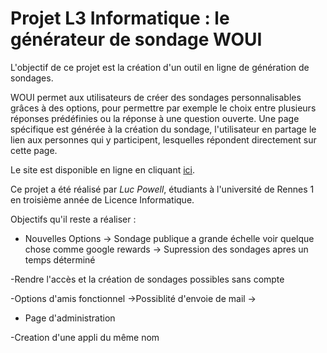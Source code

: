 # Projet L3 Informatique : le générateur de sondage WOUI

L'objectif de ce projet est la création d'un outil en ligne de génération de sondages.

WOUI permet aux utilisateurs de créer des sondages personnalisables grâces à des options, pour permettre par exemple le choix entre plusieurs réponses prédéfinies ou la réponse à une question ouverte. Une page spécifique est générée à la création du sondage, l'utilisateur en partage le lien aux personnes qui y participent, lesquelles répondent directement sur cette page.

Le site est disponible en ligne en cliquant [ici](http://mydexios.fr/index.php).

Ce projet a été réalisé par  *Luc Powell*, étudiants à l'université de Rennes 1 en troisième année de Licence Informatique.


Objectifs qu'il reste a réaliser :

- Nouvelles Options
-> Sondage publique a grande échelle voir quelque chose comme google rewards
-> Supression des sondages apres un temps déterminé

-Rendre l'accès et la création de sondages possibles sans compte

-Options d'amis fonctionnel
->Possiblité d'envoie de mail
->


- Page d'administration


-Creation d'une appli du même nom

